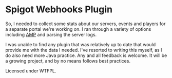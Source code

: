 # Spigot Webhooks Plugin

So, I needed to collect some stats about our servers, events and players for a separate portal we're working on.
I ran through a variety of options including [AMP](https://cubecoders.com/AMP) and parsing the server logs.

I was unable to find any plugin that was relatively up to date that would provide me with the data I needed. 
I've resorted to writing this myself, as I do also need more Java practice.
Any and all feedback is welcome. It will be a growing project, and by no means follows best practices. 

Licensed under WTFPL.